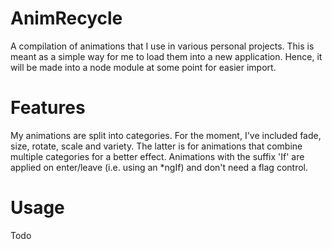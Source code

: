 # AnimRecycle

A compilation of animations that I use in various personal projects. This is meant as a simple way for me to load them into a new application. Hence, it will be made into a node module at some point for easier import.

# Features

My animations are split into categories. For the moment, I've included fade, size, rotate, scale and variety. The latter is for animations that combine multiple categories for a better effect. Animations with the suffix 'If' are applied on enter/leave (i.e. using an *ngIf) and don't need a flag control.

# Usage

Todo
